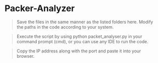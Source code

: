# Packer-Analyzer

> Save the files in the same manner as the listed folders here.
> Modify the paths in the code according to your system.

> Execute the script by using python packet_analyser.py in your command prompt (cmd), or you can use any IDE to run the code.

> Copy the IP address along with the port and paste it into your browser.
